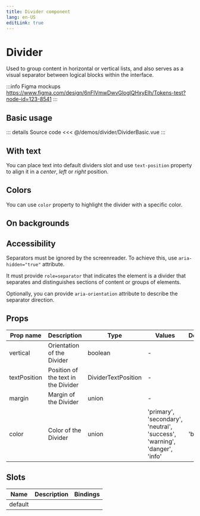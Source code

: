 ```yaml
---
title: Divider component
lang: en-US
editLink: true
---
```


# Divider

Used to group content in horizontal or vertical lists,
and also serves as a visual separator between logical blocks within the interface.

:::info Figma mockups
https://www.figma.com/design/6nFlVmwDwvGloglQHxyElh/Tokens-test?node-id=123-8541
:::

## Basic usage

<DividerBasic />

::: details Source code
<<< @/demos/divider/DividerBasic.vue
:::

## With text

You can place text into default dividers slot and use `text-position` property
to align it in a _center_, _left_ or _right_ position.

<DividerVariants />

## Colors

You can use `color` property to highlight the divider with a specific color.

<DividerColors />

## On backgrounds

<DividerBackground />

## Accessibility

Separators must be ignored by the screenreader.
To achieve this, use `aria-hidden="true"` attribute.

It must provide `role=separator` that indicates the element is a divider that
separates and distinguishes sections of content or groups of elements.

Optionally, you can provide `aria-orientation` attribute to describe the separator direction.

## Props

| Prop name    | Description                         | Type                | Values                                                                    | Default |
| ------------ | ----------------------------------- | ------------------- | ------------------------------------------------------------------------- | ------- |
| vertical     | Orientation of the Divider          | boolean             | -                                                                         |         |
| textPosition | Position of the text in the Divider | DividerTextPosition | -                                                                         |         |
| margin       | Margin of the Divider               | union               | -                                                                         |         |
| color        | Color of the Divider                | union               | 'primary', 'secondary', 'neutral', 'success', 'warning', 'danger', 'info' | 'brand' |

## Slots

| Name    | Description | Bindings |
| ------- | ----------- | -------- |
| default |             |          |
